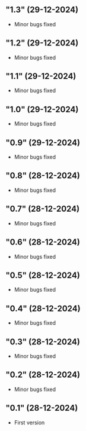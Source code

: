 ## "1.3" (29-12-2024)
- Minor bugs fixed
## "1.2" (29-12-2024)
- Minor bugs fixed
## "1.1" (29-12-2024)
- Minor bugs fixed
## "1.0" (29-12-2024)
- Minor bugs fixed
## "0.9" (29-12-2024)
- Minor bugs fixed
## "0.8" (28-12-2024)
- Minor bugs fixed
## "0.7" (28-12-2024)
- Minor bugs fixed
## "0.6" (28-12-2024)
- Minor bugs fixed
## "0.5" (28-12-2024)
- Minor bugs fixed
## "0.4" (28-12-2024)
- Minor bugs fixed
## "0.3" (28-12-2024)
- Minor bugs fixed
## "0.2" (28-12-2024)
- Minor bugs fixed
## "0.1" (28-12-2024)
- First version
